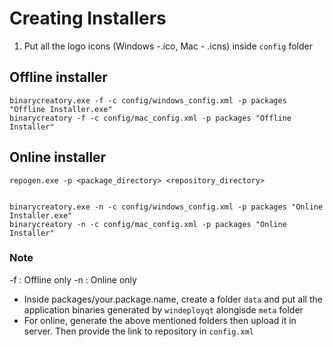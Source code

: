 # Creating Installers

1. Put all the logo icons (Windows -.ico, Mac - .icns) inside `config` folder

## Offline installer
```
binarycreatory.exe -f -c config/windows_config.xml -p packages "Offline Installer.exe"
binarycreatory -f -c config/mac_config.xml -p packages "Offline Installer"
```

## Online installer
```
repogen.exe -p <package_directory> <repository_directory>


binarycreatory.exe -n -c config/windows_config.xml -p packages "Online Installer.exe"
binarycreatory -n -c config/mac_config.xml -p packages "Online Installer"
```

### Note
-f : Offline only
-n : Online only
* Inside packages/your.package.name, create a folder `data` and put all the application binaries generated by `windeployqt` alongisde `meta` folder
* For online, generate the above mentioned folders then upload it in server. Then provide the link to repository in `config.xml`
